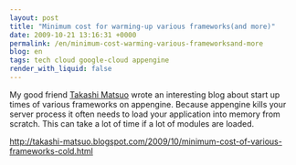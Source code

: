 ```yaml
---
layout: post
title: "Minimum cost for warming-up various frameworks(and more)"
date: 2009-10-21 13:16:31 +0000
permalink: /en/minimum-cost-warming-various-frameworksand-more
blog: en
tags: tech cloud google-cloud appengine
render_with_liquid: false
---
```


My good friend [Takashi Matsuo](http://takashi-matsuo.blogspot.com/)
wrote an interesting blog about start up times of various frameworks on
appengine. Because appengine kills your server process it often needs to
load your application into memory from scratch. This can take a lot of
time if a lot of modules are loaded.

<http://takashi-matsuo.blogspot.com/2009/10/minimum-cost-of-various-frameworks-cold.html>
